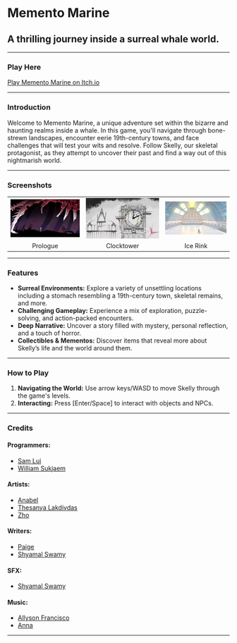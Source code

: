 # Memento Marine
## A thrilling journey inside a surreal whale world.

---

### Play Here
[Play Memento Marine on Itch.io](https://hamsu-dev.itch.io/memento-marine)

---

### Introduction
Welcome to Memento Marine, a unique adventure set within the bizarre and haunting realms inside a whale. In this game, you'll navigate through bone-strewn landscapes, encounter eerie 19th-century towns, and face challenges that will test your wits and resolve. Follow Skelly, our skeletal protagonist, as they attempt to uncover their past and find a way out of this nightmarish world.

---

### Screenshots

<table>
  <tr>
	<td><img src="https://github.com/Hamsu-dev/Memento_Marine/blob/main/Screenshot/Prologue.png?raw=true" alt="Prologue" width="300"/></td>
	<td><img src="https://github.com/Hamsu-dev/Memento_Marine/blob/main/Screenshot/ClockTower.png?raw=true" alt="Clocktower" width="300"/></td>
	<td><img src="https://github.com/Hamsu-dev/Memento_Marine/blob/main/Screenshot/IceRink.png?raw=true" alt="Ice Rink" width="300"/></td>
  </tr>
  <tr>
	<td align="center">Prologue</td>
	<td align="center">Clocktower</td>
	<td align="center">Ice Rink</td>
  </tr>
</table>

---

### Features
- **Surreal Environments:** Explore a variety of unsettling locations including a stomach resembling a 19th-century town, skeletal remains, and more.
- **Challenging Gameplay:** Experience a mix of exploration, puzzle-solving, and action-packed encounters.
- **Deep Narrative:** Uncover a story filled with mystery, personal reflection, and a touch of horror.
- **Collectibles & Mementos:** Discover items that reveal more about Skelly’s life and the world around them.

---

### How to Play
1. **Navigating the World:** Use arrow keys/WASD to move Skelly through the game's levels.
2. **Interacting:** Press [Enter/Space] to interact with objects and NPCs.

---

### Credits
#### Programmers:
- [Sam Lui](https://github.com/Hamsu-dev)
- [William Sukjaem](https://github.com/Willsu00)

#### Artists:
- [Anabel](https://www.instagram.com/anabunw/)
- [Thesanya Lakdivdas](https://www.instagram.com/damsi_lak/)
- [Zho](https://www.instagram.com/zhoartu/)

#### Writers:
- [Paige](https://www.instagram.com/paig_does_it?igsh=OHA2cGV5OTQ1OGNk)
- [Shyamal Swamy](https://www.instagram.com/shy.s.s/)

#### SFX:
- [Shyamal Swamy](https://www.instagram.com/shy.s.s/)

#### Music:
- [Allyson Francisco](https://www.instagram.com/allysonmfrancisco/?igsh=MTlvbm9qa3FjbTA4MQ%3D%3D&utm_source=qr)
- [Anna](https://www.instagram.com/aucklandceramics/)

---
